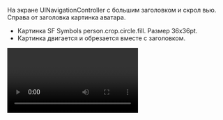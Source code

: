 На экране UINavigationController с большим заголовком и скрол вью. Справа от заголовка картинка аватара.

- Картинка SF Symbols person.crop.circle.fill. Размер 36x36pt.
- Картинка двигается и обрезается вместе с заголовком.

<video>task8.mov</video>